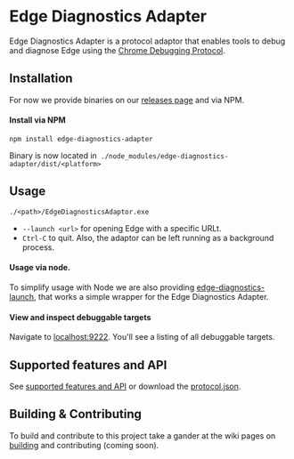 # Edge Diagnostics Adapter

Edge Diagnostics Adapter is a protocol adaptor that enables tools to debug and diagnose Edge using the [Chrome Debugging Protocol](https://chromedevtools.github.io/debugger-protocol-viewer/).

## Installation

For now we provide binaries on our [releases page](https://github.com/Microsoft/EdgeDiagnosticsAdapter/releases) and via NPM.

#### Install via NPM
```npm install edge-diagnostics-adapter```

Binary is now located in` ./node_modules/edge-diagnostics-adapter/dist/<platform>`

## Usage

```console
./<path>/EdgeDiagnosticsAdaptor.exe
```

* `--launch <url>` for opening Edge with a specific URLt.
* `Ctrl-C` to quit. Also, the adaptor can be left running as a background process.


#### Usage via node.
To simplify usage with Node we are also providing [edge-diagnostics-launch](https://github.com/Microsoft/edge-diagnostics-launch), that works a simple wrapper for the Edge Diagnostics Adapter.

#### View and inspect debuggable targets

Navigate to [localhost:9222](http://localhost:9222). You'll see a listing of all debuggable targets.

## Supported features and API

See [supported features and API](https://github.com/Microsoft/EdgeDiagnosticsAdapter/wiki/Supported-features-and-API) or download the [protocol.json]().

## Building & Contributing
To build and contribute to this project take a gander at the wiki pages on [building](https://github.com/Microsoft/EdgeDiagnosticsAdapter/wiki/Building) and contributing (coming soon).
